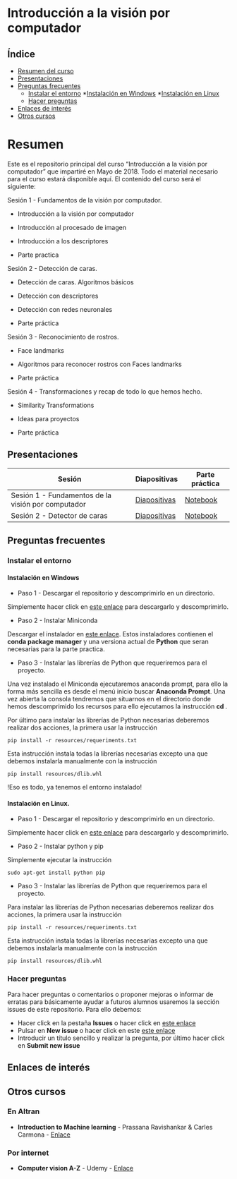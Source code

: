 # Introducción a la visión por computador

## Índice
* [Resumen del curso](#resumen)
* [Presentaciones](#presentaciones)
* [Preguntas frecuentes](#preguntas-frecuentes)
  * [Instalar el entorno](#instalar-el-entorno)
    *[Instalación en Windows](#instalación-en-windows)
    *[Instalación en Linux](#instalación-en-linux)
  * [Hacer preguntas](#hacer-preguntas)
* [Enlaces de interés](#enlaces-de-interés)
* [Otros cursos](#otros-cursos)


# Resumen

Este es el repositorio principal del curso “Introducción a la visión por computador” que impartiré en Mayo de 2018. Todo el material necesario para el curso estará disponible aquí. El contenido del curso será el siguiente:

Sesión 1 - Fundamentos de la visión por computador.

- Introducción a la visión por computador

- Introducción al procesado de imagen

- Introducción a los descriptores

- Parte practica

Sesión 2 - Detección de caras. 

- Detección de caras. Algoritmos básicos

- Detección con descriptores

- Detección con redes neuronales

- Parte práctica

Sesión 3 - Reconocimiento de rostros.

- Face landmarks

- Algoritmos para reconocer rostros con Faces landmarks

- Parte práctica

Sesión 4 - Transformaciones y recap de todo lo que hemos hecho.

- Similarity Transformations

- Ideas para proyectos

- Parte práctica


## Presentaciones

| Sesión | Diapositivas | Parte práctica |
| ------ | ------ | ------ |
| Sesión 1 - Fundamentos de la visión por computador | [Diapositivas](https://docs.google.com/presentation/d/16Bms6BbmLxBtoIK5sWMdhKDQAWKViHsxcuLvfVVktIw/edit?usp=sharing) | [Notebook]() |
| Sesión 2 - Detector de caras| [Diapositivas](https://docs.google.com/presentation/d/1bDeTgP6bBBwJbyNWjy5YMPIEwokpTxDvL3FRWRm8KjA/edit?usp=sharing) | [Notebook]() |


## Preguntas frecuentes

### Instalar el entorno

#### Instalación en Windows
* Paso 1 - Descargar el repositorio y descomprimirlo en un directorio.

Simplemente hacer click en [este enlace](https://github.com/carlescarmonacalpe/computer_vision_course/archive/master.zip) para descargarlo y descomprimirlo.

* Paso 2 - Instalar Miniconda

Descargar el instalador en [este enlace](https://conda.io/miniconda.html). Estos instaladores contienen el __conda package manager__ y una versiona actual de __Python__ que seran necesarias para la parte practica.

* Paso 3 - Instalar las librerías de Python que requeriremos para el proyecto.

Una vez instalado el Miniconda ejecutaremos anaconda prompt, para ello la forma más sencilla es desde el menú inicio buscar __Anaconda Prompt__. Una vez abierta la consola tendremos que situarnos en el directorio donde hemos descomprimido los recursos para ello ejecutamos la instrucción __cd <path>__.
  
Por último para instalar las librerías de Python necesarias deberemos realizar dos acciones, la primera usar la instrucción

    pip install -r resources/requeriments.txt

Esta instrucción instala todas la librerías necesarias excepto una que debemos instalarla manualmente con la instrucción

    pip install resources/dlib.whl

!Eso es todo, ya tenemos el entorno instalado!

#### Instalación en Linux.

* Paso 1 - Descargar el repositorio y descomprimirlo en un directorio.

Simplemente hacer click en [este enlace](https://github.com/carlescarmonacalpe/computer_vision_course/archive/master.zip) para descargarlo y descomprimirlo.

* Paso 2 - Instalar python y pip

Simplemente ejecutar la instrucción 

    sudo apt-get install python pip

* Paso 3 - Instalar las librerías de Python que requeriremos para el proyecto.

Para instalar las librerías de Python necesarias deberemos realizar dos acciones, la primera usar la instrucción

    pip install -r resources/requeriments.txt

Esta instrucción instala todas la librerías necesarias excepto una que debemos instalarla manualmente con la instrucción

    pip install resources/dlib.whl

### Hacer preguntas

Para hacer preguntas o comentarios o proponer mejoras o informar de erratas para básicamente ayudar a futuros alumnos usaremos la sección issues de este repositorio. Para ello debemos:

* Hacer click en la pestaña __Issues__ o hacer click en [este enlace](https://github.com/carlescarmonacalpe/computer_vision_course/issues)
* Pulsar en __New issue__ o hacer click en este [este enlace](https://github.com/carlescarmonacalpe/computer_vision_course/issues/new)
* Introducir un título sencillo y realizar la pregunta, por último hacer click en __Submit new issue__

## Enlaces de interés

## Otros cursos

### En Altran

* __Introduction to Machine learning__ - Prassana Ravishankar & Carles Carmona - [Enlace](https://github.com/altran-machine-learning-course/course_11_2017)

### Por internet

* __Computer vision A-Z__ - Udemy - [Enlace](https://www.udemy.com/computer-vision-a-z/)
